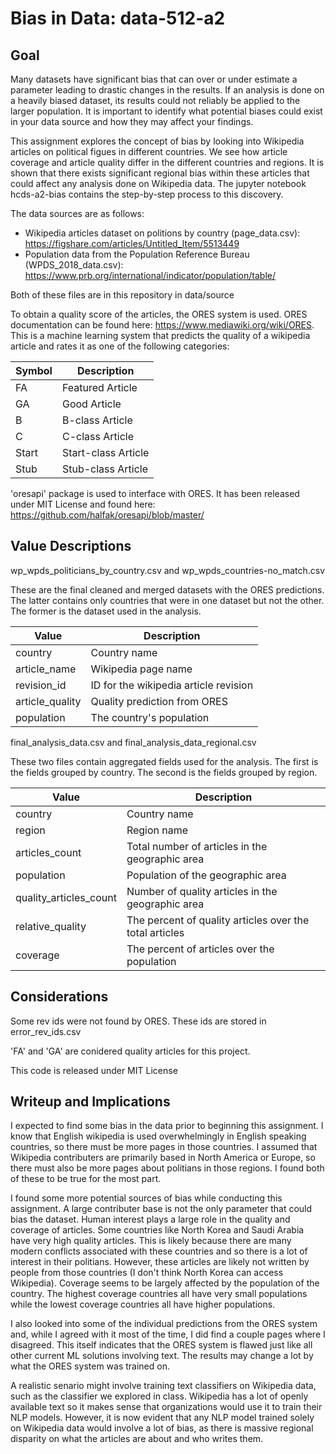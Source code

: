 # Bias in Data: data-512-a2

## Goal

Many datasets have significant bias that can over or under estimate a parameter leading to drastic changes in the results. If an analysis is done on a heavily biased dataset, its results could not reliably be applied to the larger population. It is important to identify what potential biases could exist in your data source and how they may affect your findings.

This assignment explores the concept of bias by looking into Wikipedia articles on political figues in different countries. We see how article coverage and article quality differ in the different countries and regions. It is shown that there exists significant regional bias within these articles that could affect any analysis done on Wikipedia data. The jupyter notebook hcds-a2-bias contains the step-by-step process to this discovery.

The data sources are as follows:
- Wikipedia articles dataset on politions by country (page_data.csv): https://figshare.com/articles/Untitled_Item/5513449
- Population data from the Population Reference Bureau (WPDS_2018_data.csv):
https://www.prb.org/international/indicator/population/table/

Both of these files are in this repository in data/source

To obtain a quality score of the articles, the ORES system is used. ORES documentation can be found here: https://www.mediawiki.org/wiki/ORES. This is a machine learning system that predicts the quality of a wikipedia article and rates it as one of the following categories:

| Symbol | Description |
|--------|-------------|
| FA | Featured Article |
| GA | Good Article |
| B | B-class Article |
| C | C-class Article |
| Start | Start-class Article |
| Stub | Stub-class Article |

'oresapi' package is used to interface with ORES. It has been released under MIT License and found here: https://github.com/halfak/oresapi/blob/master/

## Value Descriptions

wp_wpds_politicians_by_country.csv and wp_wpds_countries-no_match.csv

These are the final cleaned and merged datasets with the ORES predictions. The latter contains only countries that were in one dataset but not the other. The former is the dataset used in the analysis.

| Value | Description |
|-------|-------------|
| country | Country name |
| article_name | Wikipedia page name |
| revision_id | ID for the wikipedia article revision |
| article_quality | Quality prediction from ORES |
| population | The country's population |

final_analysis_data.csv and final_analysis_data_regional.csv

These two files contain aggregated fields used for the analysis. The first is the fields grouped by country. The second is the fields grouped by region.

| Value | Description |
|-------|-------------|
| country | Country name |
| region | Region name |
| articles_count | Total number of articles in the geographic area |
| population | Population of the geographic area |
| quality_articles_count | Number of quality articles in the geographic area |
| relative_quality | The percent of quality articles over the total articles |
| coverage | The percent of articles over the population|


## Considerations
Some rev ids were not found by ORES. These ids are stored in error_rev_ids.csv

'FA' and 'GA' are conidered quality articles for this project.

This code is released under MIT License

## Writeup and Implications
I expected to find some bias in the data prior to beginning this assignment. I know that English wikipedia is used overwhelmingly in English speaking countries, so there must be more pages in those countries. I assumed that Wikipedia contributers are primarily based in North America or Europe, so there must also be more pages about politians in those regions. I found both of these to be true for the most part.

I found some more potential sources of bias while conducting this assignment. A large contributer base is not the only parameter that could bias the dataset. Human interest plays a large role in the quality and coverage of articles. Some countries like North Korea and Saudi Arabia have very high quality articles. This is likely because there are many modern conflicts associated with these countries and so there is a lot of interest in their politians. However, these articles are likely not written by people from those countries (I don't think North Korea can access Wikipedia). Coverage seems to be largely affected by the population of the country. The highest coverage countries all have very small populations while the lowest coverage countries all have higher populations. 

I also looked into some of the individual predictions from the ORES system and, while I agreed with it most of the time, I did find a couple pages where I disagreed. This itself indicates that the ORES system is flawed just like all other current ML solutions involving text. The results may change a lot by what the ORES system was trained on.

A realistic senario might involve training text classifiers on Wikipedia data, such as the classifier we explored in class. Wikipedia has a lot of openly available text so it makes sense that organizations would use it to train their NLP models. However, it is now evident that any NLP model trained solely on Wikipedia data would involve a lot of bias, as there is massive regional disparity on what the articles are about and who writes them.
